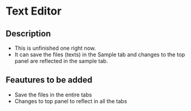 # Text Editor

## Description

<ul>
  <li>This is unfinished one right now.</li>
  <li>It can save the files (texts) in the Sample tab and changes to the top panel are reflected in the sample tab.</li>
</ul>

## Feautures to be added

<ul>
  <li>Save the files in the entire tabs</li>
   <li>Changes to top panel to reflect in all the tabs</li>
</ul>
